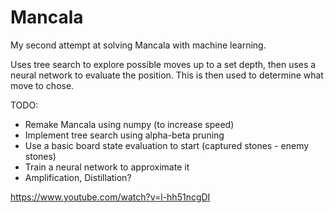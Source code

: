 # Mancala

My second attempt at solving Mancala with machine learning.

Uses tree search to explore possible moves up to a set depth, then uses a neural network to evaluate the position.
This is then used to determine what move to chose.

TODO:

- Remake Mancala using numpy (to increase speed)
- Implement tree search using alpha-beta pruning
- Use a basic board state evaluation to start (captured stones - enemy stones)
- Train a neural network to approximate it
- Amplification, Distillation?

https://www.youtube.com/watch?v=l-hh51ncgDI
